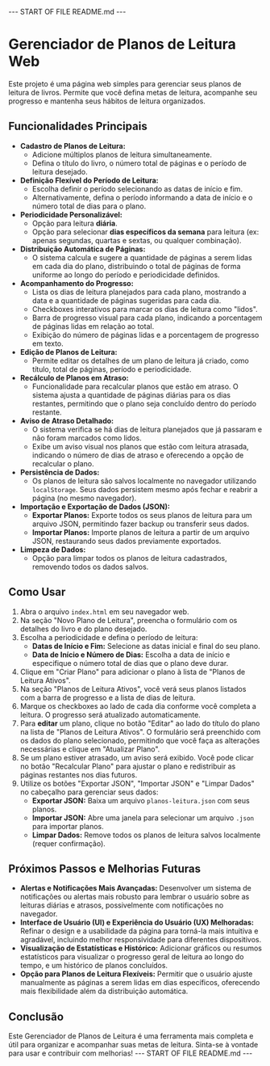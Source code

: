 --- START OF FILE README.md ---
# Gerenciador de Planos de Leitura Web

Este projeto é uma página web simples para gerenciar seus planos de leitura de livros. Permite que você defina metas de leitura, acompanhe seu progresso e mantenha seus hábitos de leitura organizados.

## Funcionalidades Principais

*   **Cadastro de Planos de Leitura:**
    *   Adicione múltiplos planos de leitura simultaneamente.
    *   Defina o título do livro, o número total de páginas e o período de leitura desejado.
*   **Definição Flexível do Período de Leitura:**
    *   Escolha definir o período selecionando as datas de início e fim.
    *   Alternativamente, defina o período informando a data de início e o número total de dias para o plano.
*   **Periodicidade Personalizável:**
    *   Opção para leitura **diária**.
    *   Opção para selecionar **dias específicos da semana** para leitura (ex: apenas segundas, quartas e sextas, ou qualquer combinação).
*   **Distribuição Automática de Páginas:**
    *   O sistema calcula e sugere a quantidade de páginas a serem lidas em cada dia do plano, distribuindo o total de páginas de forma uniforme ao longo do período e periodicidade definidos.
*   **Acompanhamento do Progresso:**
    *   Lista os dias de leitura planejados para cada plano, mostrando a data e a quantidade de páginas sugeridas para cada dia.
    *   Checkboxes interativos para marcar os dias de leitura como "lidos".
    *   Barra de progresso visual para cada plano, indicando a porcentagem de páginas lidas em relação ao total.
    *   Exibição do número de páginas lidas e a porcentagem de progresso em texto.
*   **Edição de Planos de Leitura:**
    *   Permite editar os detalhes de um plano de leitura já criado, como título, total de páginas, período e periodicidade.
*   **Recálculo de Planos em Atraso:**
    *   Funcionalidade para recalcular planos que estão em atraso. O sistema ajusta a quantidade de páginas diárias para os dias restantes, permitindo que o plano seja concluído dentro do período restante.
*   **Aviso de Atraso Detalhado:**
    *   O sistema verifica se há dias de leitura planejados que já passaram e não foram marcados como lidos.
    *   Exibe um aviso visual nos planos que estão com leitura atrasada, indicando o número de dias de atraso e oferecendo a opção de recalcular o plano.
*   **Persistência de Dados:**
    *   Os planos de leitura são salvos localmente no navegador utilizando `localStorage`. Seus dados persistem mesmo após fechar e reabrir a página (no mesmo navegador).
*   **Importação e Exportação de Dados (JSON):**
    *   **Exportar Planos:** Exporte todos os seus planos de leitura para um arquivo JSON, permitindo fazer backup ou transferir seus dados.
    *   **Importar Planos:** Importe planos de leitura a partir de um arquivo JSON, restaurando seus dados previamente exportados.
*   **Limpeza de Dados:**
    *   Opção para limpar todos os planos de leitura cadastrados, removendo todos os dados salvos.

## Como Usar

1.  Abra o arquivo `index.html` em seu navegador web.
2.  Na seção "Novo Plano de Leitura", preencha o formulário com os detalhes do livro e do plano desejado.
3.  Escolha a periodicidade e defina o período de leitura:
    *   **Datas de Início e Fim:** Selecione as datas inicial e final do seu plano.
    *   **Data de Início e Número de Dias:** Escolha a data de início e especifique o número total de dias que o plano deve durar.
4.  Clique em "Criar Plano" para adicionar o plano à lista de "Planos de Leitura Ativos".
5.  Na seção "Planos de Leitura Ativos", você verá seus planos listados com a barra de progresso e a lista de dias de leitura.
6.  Marque os checkboxes ao lado de cada dia conforme você completa a leitura. O progresso será atualizado automaticamente.
7.  Para **editar** um plano, clique no botão "Editar" ao lado do título do plano na lista de "Planos de Leitura Ativos". O formulário será preenchido com os dados do plano selecionado, permitindo que você faça as alterações necessárias e clique em "Atualizar Plano".
8.  Se um plano estiver atrasado, um aviso será exibido. Você pode clicar no botão "Recalcular Plano" para ajustar o plano e redistribuir as páginas restantes nos dias futuros.
9.  Utilize os botões "Exportar JSON", "Importar JSON" e "Limpar Dados" no cabeçalho para gerenciar seus dados:
    *   **Exportar JSON:** Baixa um arquivo `planos-leitura.json` com seus planos.
    *   **Importar JSON:** Abre uma janela para selecionar um arquivo `.json` para importar planos.
    *   **Limpar Dados:** Remove todos os planos de leitura salvos localmente (requer confirmação).

## Próximos Passos e Melhorias Futuras

*   **Alertas e Notificações Mais Avançadas:** Desenvolver um sistema de notificações ou alertas mais robusto para lembrar o usuário sobre as leituras diárias e atrasos, possivelmente com notificações no navegador.
*   **Interface de Usuário (UI) e Experiência do Usuário (UX) Melhoradas:** Refinar o design e a usabilidade da página para torná-la mais intuitiva e agradável, incluindo melhor responsividade para diferentes dispositivos.
*   **Visualização de Estatísticas e Histórico:** Adicionar gráficos ou resumos estatísticos para visualizar o progresso geral de leitura ao longo do tempo, e um histórico de planos concluídos.
*   **Opção para Planos de Leitura Flexíveis:** Permitir que o usuário ajuste manualmente as páginas a serem lidas em dias específicos, oferecendo mais flexibilidade além da distribuição automática.

## Conclusão

Este Gerenciador de Planos de Leitura é uma ferramenta mais completa e útil para organizar e acompanhar suas metas de leitura. Sinta-se à vontade para usar e contribuir com melhorias!
--- START OF FILE README.md ---

